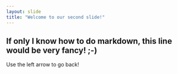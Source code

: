 ```yaml
---
layout: slide
title: "Welcome to our second slide!"
---
```

If only I know how to do markdown, this line would be very fancy! ;-) 
---
Use the left arrow to go back!
